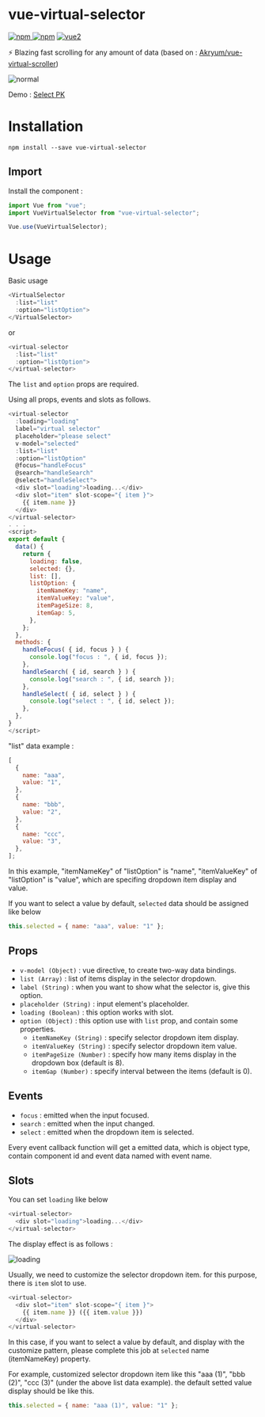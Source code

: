 # vue-virtual-selector

[![npm](https://img.shields.io/npm/v/vue-virtual-selector.svg) ![npm](https://img.shields.io/npm/dm/vue-virtual-selector.svg)](https://www.npmjs.com/package/vue-virtual-selector)
[![vue2](https://img.shields.io/badge/vue-2.x-brightgreen.svg)](https://vuejs.org/)

⚡️ Blazing fast scrolling for any amount of data (based on : [Akryum/vue-virtual-scroller](https://github.com/Akryum/vue-virtual-scroller))

![normal](https://raw.githubusercontent.com/skayi/vue-virtual-selector/master/img/normal-and-actived.jpg)

Demo : <a href="https://codesandbox.io/s/vue-virtual-selector-60sds" target="_blank">Select PK</a>

# Installation

```
npm install --save vue-virtual-selector
```

## Import

Install the component :

```javascript
import Vue from "vue";
import VueVirtualSelector from "vue-virtual-selector";

Vue.use(VueVirtualSelector);
```

# Usage

Basic usage

```javascript
<VirtualSelector
  :list="list"
  :option="listOption">
</VirtualSelector>
```

or

```javascript
<virtual-selector
  :list="list"
  :option="listOption">
</virtual-selector>
```

The `list` and `option` props are required.

Using all props, events and slots as follows.

```javascript
<virtual-selector
  :loading="loading"
  label="virtual selector"
  placeholder="please select"
  v-model="selected"
  :list="list"
  :option="listOption"
  @focus="handleFocus"
  @search="handleSearch"
  @select="handleSelect">
  <div slot="loading">loading...</div>
  <div slot="item" slot-scope="{ item }">
    {{ item.name }}
  </div>
</virtual-selector>
. . .
<script>
export default {
  data() {
    return {
      loading: false,
      selected: {},
      list: [],
      listOption: {
        itemNameKey: "name",
        itemValueKey: "value",
        itemPageSize: 8,
        itemGap: 5,
      },
    };
  },
  methods: {
    handleFocus( { id, focus } ) {
      console.log("focus : ", { id, focus });
    },
    handleSearch( { id, search } ) {
      console.log("search : ", { id, search });
    },
    handleSelect( { id, select } ) {
      console.log("select : ", { id, select });
    },
  },
}
</script>
```

"list" data example :

```javascript
[
  {
    name: "aaa",
    value: "1",
  },
  {
    name: "bbb",
    value: "2",
  },
  {
    name: "ccc",
    value: "3",
  },
];
```

In this example, "itemNameKey" of "listOption" is "name", "itemValueKey" of "listOption" is "value", which are specifing dropdown item display and value.

If you want to select a value by default, `selected` data should be assigned like below

```javascript
this.selected = { name: "aaa", value: "1" };
```

## Props

- `v-model (Object)` : vue directive, to create two-way data bindings.
- `list (Array)` : list of items display in the selector dropdown.
- `label (String)` : when you want to show what the selector is, give this option.
- `placeholder (String)` : input element's placeholder.
- `loading (Boolean)` : this option works with slot.
- `option (Object)` : this option use with `list` prop, and contain some properties.
  - `itemNameKey (String)` : specify selector dropdown item display.
  - `itemValueKey (String)` : specify selector dropdown item value.
  - `itemPageSize (Number)` : specify how many items display in the dropdown box (default is 8).
  - `itemGap (Number)` : specify interval between the items (default is 0).

## Events

- `focus` : emitted when the input focused.
- `search` : emitted when the input changed.
- `select` : emitted when the dropdown item is selected.

Every event callback function will get a emitted data, which is object type, contain component id and event data named with event name.

## Slots

You can set `loading` like below

```javascript
<virtual-selector>
  <div slot="loading">loading...</div>
</virtual-selector>
```

The display effect is as follows :

![loading](https://raw.githubusercontent.com/skayi/vue-virtual-selector/master/img/loading.jpg)

Usually, we need to customize the selector dropdown item. for this purpose, there is `item` slot to use.

```javascript
<virtual-selector>
  <div slot="item" slot-scope="{ item }">
    {{ item.name }} ({{ item.value }})
  </div>
</virtual-selector>
```

In this case, if you want to select a value by default, and display with the customize pattern, please complete this job at `selected` name (itemNameKey) property.

For example, customized selector dropdown item like this "aaa (1)", "bbb (2)", "ccc (3)" (under the above list data example). the default setted value display should be like this.

```javascript
this.selected = { name: "aaa (1)", value: "1" };
```
